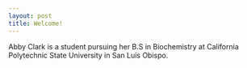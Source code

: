```yaml
---
layout: post
title: Welcome!
--- 
```

Abby Clark is a student pursuing her B.S in Biochemistry at California Polytechnic State University in San Luis Obispo.
